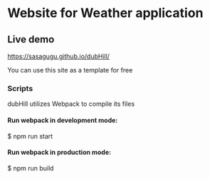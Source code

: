# Website for Weather application

## Live demo
https://sasagugu.github.io/dubHill/

You can use this site as a template for free

### Scripts

dubHill utilizes Webpack to compile its files

#### Run webpack in development mode:

$ npm run start

#### Run webpack in production mode:

$ npm run build
